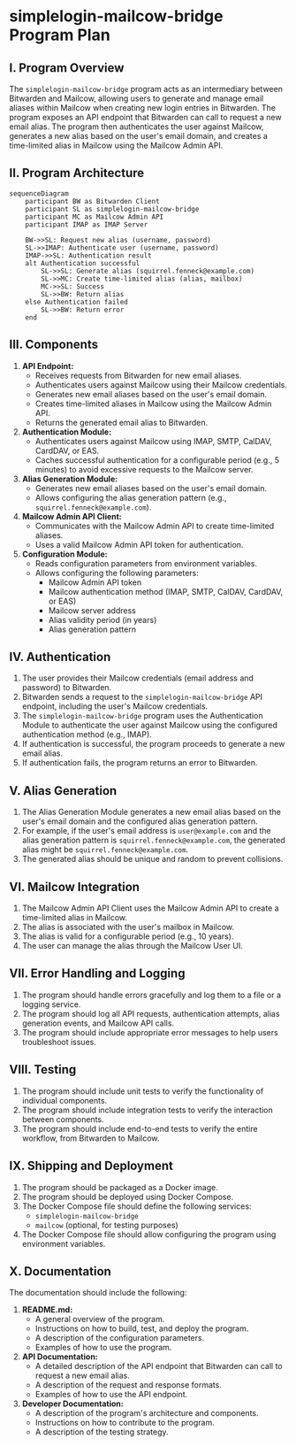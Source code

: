 # simplelogin-mailcow-bridge Program Plan

## I. Program Overview

The `simplelogin-mailcow-bridge` program acts as an intermediary between Bitwarden and Mailcow, allowing users to generate and manage email aliases within Mailcow when creating new login entries in Bitwarden. The program exposes an API endpoint that Bitwarden can call to request a new email alias. The program then authenticates the user against Mailcow, generates a new alias based on the user's email domain, and creates a time-limited alias in Mailcow using the Mailcow Admin API.

## II. Program Architecture

```mermaid
sequenceDiagram
    participant BW as Bitwarden Client
    participant SL as simplelogin-mailcow-bridge
    participant MC as Mailcow Admin API
    participant IMAP as IMAP Server

    BW->>SL: Request new alias (username, password)
    SL->>IMAP: Authenticate user (username, password)
    IMAP->>SL: Authentication result
    alt Authentication successful
        SL->>SL: Generate alias (squirrel.fenneck@example.com)
        SL->>MC: Create time-limited alias (alias, mailbox)
        MC->>SL: Success
        SL->>BW: Return alias
    else Authentication failed
        SL->>BW: Return error
    end
```

## III. Components

1.  **API Endpoint:**
    *   Receives requests from Bitwarden for new email aliases.
    *   Authenticates users against Mailcow using their Mailcow credentials.
    *   Generates new email aliases based on the user's email domain.
    *   Creates time-limited aliases in Mailcow using the Mailcow Admin API.
    *   Returns the generated email alias to Bitwarden.
2.  **Authentication Module:**
    *   Authenticates users against Mailcow using IMAP, SMTP, CalDAV, CardDAV, or EAS.
    *   Caches successful authentication for a configurable period (e.g., 5 minutes) to avoid excessive requests to the Mailcow server.
3.  **Alias Generation Module:**
    *   Generates new email aliases based on the user's email domain.
    *   Allows configuring the alias generation pattern (e.g., `squirrel.fenneck@example.com`).
4.  **Mailcow Admin API Client:**
    *   Communicates with the Mailcow Admin API to create time-limited aliases.
    *   Uses a valid Mailcow Admin API token for authentication.
5.  **Configuration Module:**
    *   Reads configuration parameters from environment variables.
    *   Allows configuring the following parameters:
        *   Mailcow Admin API token
        *   Mailcow authentication method (IMAP, SMTP, CalDAV, CardDAV, or EAS)
        *   Mailcow server address
        *   Alias validity period (in years)
        *   Alias generation pattern

## IV. Authentication

1.  The user provides their Mailcow credentials (email address and password) to Bitwarden.
2.  Bitwarden sends a request to the `simplelogin-mailcow-bridge` API endpoint, including the user's Mailcow credentials.
3.  The `simplelogin-mailcow-bridge` program uses the Authentication Module to authenticate the user against Mailcow using the configured authentication method (e.g., IMAP).
4.  If authentication is successful, the program proceeds to generate a new email alias.
5.  If authentication fails, the program returns an error to Bitwarden.

## V. Alias Generation

1.  The Alias Generation Module generates a new email alias based on the user's email domain and the configured alias generation pattern.
2.  For example, if the user's email address is `user@example.com` and the alias generation pattern is `squirrel.fenneck@example.com`, the generated alias might be `squirrel.fenneck@example.com`.
3.  The generated alias should be unique and random to prevent collisions.

## VI. Mailcow Integration

1.  The Mailcow Admin API Client uses the Mailcow Admin API to create a time-limited alias in Mailcow.
2.  The alias is associated with the user's mailbox in Mailcow.
3.  The alias is valid for a configurable period (e.g., 10 years).
4.  The user can manage the alias through the Mailcow User UI.

## VII. Error Handling and Logging

1.  The program should handle errors gracefully and log them to a file or a logging service.
2.  The program should log all API requests, authentication attempts, alias generation events, and Mailcow API calls.
3.  The program should include appropriate error messages to help users troubleshoot issues.

## VIII. Testing

1.  The program should include unit tests to verify the functionality of individual components.
2.  The program should include integration tests to verify the interaction between components.
3.  The program should include end-to-end tests to verify the entire workflow, from Bitwarden to Mailcow.

## IX. Shipping and Deployment

1.  The program should be packaged as a Docker image.
2.  The program should be deployed using Docker Compose.
3.  The Docker Compose file should define the following services:
    *   `simplelogin-mailcow-bridge`
    *   `mailcow` (optional, for testing purposes)
4.  The Docker Compose file should allow configuring the program using environment variables.

## X. Documentation

The documentation should include the following:

1.  **README.md:**
    *   A general overview of the program.
    *   Instructions on how to build, test, and deploy the program.
    *   A description of the configuration parameters.
    *   Examples of how to use the program.
2.  **API Documentation:**
    *   A detailed description of the API endpoint that Bitwarden can call to request a new email alias.
    *   A description of the request and response formats.
    *   Examples of how to use the API endpoint.
3.  **Developer Documentation:**
    *   A description of the program's architecture and components.
    *   Instructions on how to contribute to the program.
    *   A description of the testing strategy.
